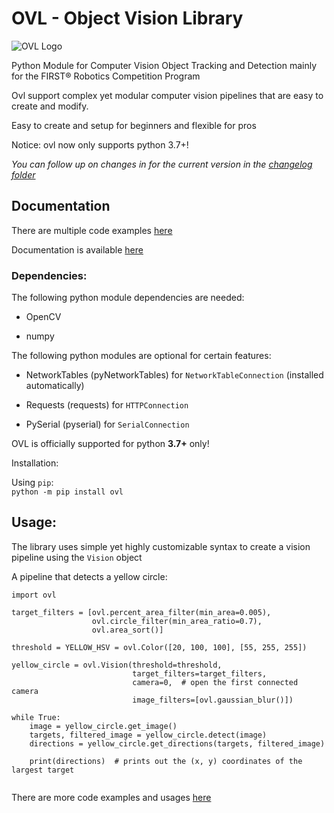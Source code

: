 # OVL - Object Vision Library
 ![OVL Logo](https://user-images.githubusercontent.com/45563197/76566629-d4301300-64b5-11ea-9868-40ecde73dcaa.png)

Python Module for Computer Vision Object Tracking and Detection mainly for the FIRST® Robotics Competition Program

Ovl support complex yet modular computer vision pipelines that are easy to create and modify.

Easy to create and setup for beginners and flexible for pros

Notice: ovl now only supports python 3.7+! 

*You can follow up on changes in for the current version in the [changelog folder](https://github.com/1937Elysium/Ovl-Python/tree/master/changelogs)*


## Documentation

There are multiple code examples [here](https://github.com/1937Elysium/Ovl-Python/tree/master/code%20examples)

Documentation is available [here](https://ovl.readthedocs.io/) 



### Dependencies:

The following python module dependencies are needed:

 - OpenCV 
  
 - numpy
  
The following python modules are optional for certain features:


 - NetworkTables (pyNetworkTables) for `NetworkTableConnection` (installed automatically)
 
 - Requests (requests) for `HTTPConnection`
 
 - PySerial (pyserial) for `SerialConnection`

OVL is officially supported for python **3.7+** only!

Installation:

Using `pip`:
<br>
  `python -m pip install ovl`

## Usage:

The library uses simple yet highly customizable syntax to create
 a vision pipeline using the `Vision` object


A pipeline that detects a yellow circle:
```
import ovl

target_filters = [ovl.percent_area_filter(min_area=0.005),
                  ovl.circle_filter(min_area_ratio=0.7),
                  ovl.area_sort()]

threshold = YELLOW_HSV = ovl.Color([20, 100, 100], [55, 255, 255])

yellow_circle = ovl.Vision(threshold=threshold,
                           target_filters=target_filters,
                           camera=0,  # open the first connected camera
                           image_filters=[ovl.gaussian_blur()])

while True:
    image = yellow_circle.get_image()
    targets, filtered_image = yellow_circle.detect(image)
    directions = yellow_circle.get_directions(targets, filtered_image)

    print(directions)  # prints out the (x, y) coordinates of the largest target


```
There are more code examples and usages [here](https://github.com/1937Elysium/Ovl-Python/tree/master/code%20examples)

